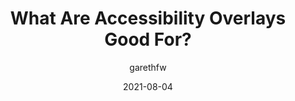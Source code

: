 ---
author: garethfw
date: 2021-08-04
layout: post.njk
publisher: uxdesigncc
tags:
  - accessibility
target_url: https://uxdesign.cc/what-are-accessibility-overlays-good-for-718c6e2ef531
title: What Are Accessibility Overlays Good For?
---